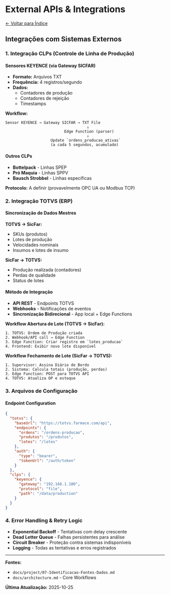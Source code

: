 # External APIs & Integrations

[← Voltar para Índice](./index.md)

## Integrações com Sistemas Externos

### 1. Integração CLPs (Controle de Linha de Produção)

#### Sensores KEYENCE (via Gateway SICFAR)
- **Formato:** Arquivos TXT
- **Frequência:** 4 registros/segundo
- **Dados:**
  - Contadores de produção
  - Contadores de rejeição
  - Timestamps

**Workflow:**
```
Sensor KEYENCE → Gateway SICFAR → TXT File
                                    ↓
                          Edge Function (parser)
                                    ↓
                    Update `ordens_producao_ativas`
                    (a cada 5 segundos, acumulado)
```

#### Outros CLPs
- **Bottelpack** - Linhas SPEP
- **Pró Maquia** - Linhas SPPV
- **Bausch Strobbel** - Linhas específicas

**Protocolo:** A definir (provavelmente OPC UA ou Modbus TCP)

### 2. Integração TOTVS (ERP)

#### Sincronização de Dados Mestres
**TOTVS → SicFar:**
- SKUs (produtos)
- Lotes de produção
- Velocidades nominais
- Insumos e lotes de insumo

**SicFar → TOTVS:**
- Produção realizada (contadores)
- Perdas de qualidade
- Status de lotes

#### Método de Integração
- **API REST** - Endpoints TOTVS
- **Webhooks** - Notificações de eventos
- **Sincronização Bidirecional** - App local + Edge Functions

**Workflow Abertura de Lote (TOTVS → SicFar):**
```
1. TOTVS: Ordem de Produção criada
2. Webhook/API call → Edge Function
3. Edge Function: Criar registro em `lotes_producao`
4. Frontend: Exibir novo lote disponível
```

**Workflow Fechamento de Lote (SicFar → TOTVS):**
```
1. Supervisor: Assina Diário de Bordo
2. Sistema: Calcula totais (produção, perdas)
3. Edge Function: POST para TOTVS API
4. TOTVS: Atualiza OP e estoque
```

### 3. Arquivos de Configuração

#### Endpoint Configuration
```json
{
  "totvs": {
    "baseUrl": "https://totvs.farmace.com/api",
    "endpoints": {
      "ordens": "/ordens-producao",
      "produtos": "/produtos",
      "lotes": "/lotes"
    },
    "auth": {
      "type": "bearer",
      "tokenUrl": "/auth/token"
    }
  },
  "clps": {
    "keyence": {
      "gateway": "192.168.1.100",
      "protocol": "file",
      "path": "/data/production"
    }
  }
}
```

### 4. Error Handling & Retry Logic

- **Exponential Backoff** - Tentativas com delay crescente
- **Dead Letter Queue** - Falhas persistentes para análise
- **Circuit Breaker** - Proteção contra sistemas indisponíveis
- **Logging** - Todas as tentativas e erros registrados

---

**Fontes:**
- `docs/project/07-Identificacao-Fontes-Dados.md`
- `docs/architecture.md` - Core Workflows

**Última Atualização:** 2025-10-25
